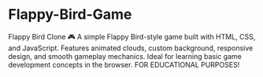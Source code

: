 # Flappy-Bird-Game
Flappy Bird Clone 🎮 A simple Flappy Bird-style game built with HTML, CSS, and JavaScript. Features animated clouds, custom background, responsive design, and smooth gameplay mechanics. Ideal for learning basic game development concepts in the browser. FOR EDUCATIONAL PURPOSES!
